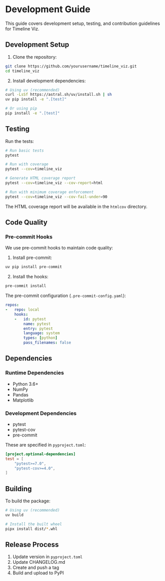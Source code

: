 # Development Guide

This guide covers development setup, testing, and contribution guidelines for Timeline Viz.

## Development Setup

1. Clone the repository:
```bash
git clone https://github.com/yourusername/timeline_viz.git
cd timeline_viz
```

2. Install development dependencies:
```bash
# Using uv (recommended)
curl -LsSf https://astral.sh/uv/install.sh | sh
uv pip install -e ".[test]"

# Or using pip
pip install -e ".[test]"
```

## Testing

Run the tests:
```bash
# Run basic tests
pytest

# Run with coverage
pytest --cov=timeline_viz

# Generate HTML coverage report
pytest --cov=timeline_viz --cov-report=html

# Run with minimum coverage enforcement
pytest --cov=timeline_viz --cov-fail-under=90
```

The HTML coverage report will be available in the `htmlcov` directory.

## Code Quality

### Pre-commit Hooks

We use pre-commit hooks to maintain code quality:

1. Install pre-commit:
```bash
uv pip install pre-commit
```

2. Install the hooks:
```bash
pre-commit install
```

The pre-commit configuration (`.pre-commit-config.yaml`):
```yaml
repos:
-   repo: local
    hooks:
    -   id: pytest
        name: pytest
        entry: pytest
        language: system
        types: [python]
        pass_filenames: false
```

## Dependencies

### Runtime Dependencies
- Python 3.6+
- NumPy
- Pandas
- Matplotlib

### Development Dependencies
- pytest
- pytest-cov
- pre-commit

These are specified in `pyproject.toml`:
```toml
[project.optional-dependencies]
test = [
    "pytest>=7.0",
    "pytest-cov>=4.0",
]
```

## Building

To build the package:
```bash
# Using uv (recommended)
uv build

# Install the built wheel
pipx install dist/*.whl
```

## Release Process

1. Update version in `pyproject.toml`
2. Update CHANGELOG.md
3. Create and push a tag
4. Build and upload to PyPI